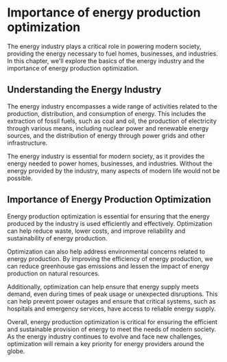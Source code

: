 Importance of energy production optimization
==================================================================================

The energy industry plays a critical role in powering modern society, providing the energy necessary to fuel homes, businesses, and industries. In this chapter, we'll explore the basics of the energy industry and the importance of energy production optimization.

Understanding the Energy Industry
---------------------------------

The energy industry encompasses a wide range of activities related to the production, distribution, and consumption of energy. This includes the extraction of fossil fuels, such as coal and oil, the production of electricity through various means, including nuclear power and renewable energy sources, and the distribution of energy through power grids and other infrastructure.

The energy industry is essential for modern society, as it provides the energy needed to power homes, businesses, and industries. Without the energy provided by the industry, many aspects of modern life would not be possible.

Importance of Energy Production Optimization
--------------------------------------------

Energy production optimization is essential for ensuring that the energy produced by the industry is used efficiently and effectively. Optimization can help reduce waste, lower costs, and improve reliability and sustainability of energy production.

Optimization can also help address environmental concerns related to energy production. By improving the efficiency of energy production, we can reduce greenhouse gas emissions and lessen the impact of energy production on natural resources.

Additionally, optimization can help ensure that energy supply meets demand, even during times of peak usage or unexpected disruptions. This can help prevent power outages and ensure that critical systems, such as hospitals and emergency services, have access to reliable energy supply.

Overall, energy production optimization is critical for ensuring the efficient and sustainable provision of energy to meet the needs of modern society. As the energy industry continues to evolve and face new challenges, optimization will remain a key priority for energy providers around the globe.
